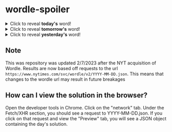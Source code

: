 # wordle-spoiler

<details>
  <summary>Click to reveal <b>today's</b> word!</summary>
  <br>
  <b> email </b>
</details>

<details>
  <summary>Click to reveal <b>tomorrow's</b> word!</summary>
  <br>
  <b> birth </b>
</details>

<details>
  <summary>Click to reveal <b>yesterday's</b> word!</summary>
  <br>
  <b> revel </b>
</details>

## Note
This was repository was updated 2/7/2023 after the NYT acquisition of Wordle. Results are now based off requests to the url `https://www.nytimes.com/svc/wordle/v2/YYYY-MM-DD.json`. This means that changes to the wordle url may result in future breakages

## How can I view the solution in the browser?
Open the developer tools in Chrome. Click on the "network" tab. Under the Fetch/XHR section, you should see a request to YYYY-MM-DD.json. If you click on that request and view the "Preview" tab, you will see a JSON object containing the day's solution.